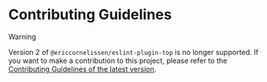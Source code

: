 <!-- SPDX-License-Identifier: CC0-1.0 -->

# Contributing Guidelines

> [!WARNING]
> Version 2 of `@ericcornelissen/eslint-plugin-top` is no longer supported. If
> you want to make a contribution to this project, please refer to the
> [Contributing Guidelines of the latest version].

[contributing guidelines of the latest version]: https://github.com/ericcornelissen/eslint-plugin-top/blob/main/CONTRIBUTING.md
